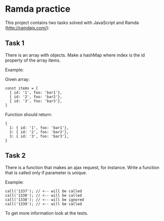 # Ramda practice 

This project contains two tasks solved with JavaScript and Ramda (http://ramdajs.com/):

## Task 1
There is an array with objects. Make a hashMap where index is the id property of the array items.

Example:

Given array:
```
const items = [
  { id: '1', foo: 'bar1'},
  { id: '2', foo: 'bar2'},
  { id: '3', foo: 'bar3'},
]
```
Function should return:
```
{
  1: { id: '1', foo: 'bar1'},
  2: { id: '2', foo: 'bar2'},
  3: { id: '3', foo: 'bar3'},
}
```

## Task 2
There is a function that makes an ajax request, for instance. 
Write a function that is called only if parameter is unique.

Example:
```
call('1337'); // <-- will be called
call('1338'); // <-- will be called
call('1338'); // <-- will be ignored
call('1339'); // <-- will be called
```

To get more information look at the tests.
